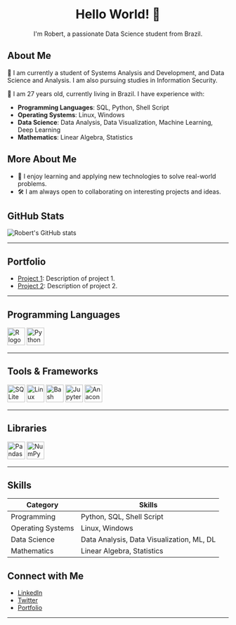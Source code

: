 <div align="center">
  <h1>Hello World! 👋</h1>
  <p>I'm Robert, a passionate Data Science student from Brazil.</p>
</div>


## About Me
🌱 I am currently a student of Systems Analysis and Development, and Data Science and Analysis. I am also pursuing studies in Information Security.

💬 I am 27 years old, currently living in Brazil. I have experience with:
- **Programming Languages**: SQL, Python, Shell Script
- **Operating Systems**: Linux, Windows
- **Data Science**: Data Analysis, Data Visualization, Machine Learning, Deep Learning
- **Mathematics**: Linear Algebra, Statistics

## More About Me
- 💬 I enjoy learning and applying new technologies to solve real-world problems.
- 🛠️ I am always open to collaborating on interesting projects and ideas.


## GitHub Stats
![Robert's GitHub stats](https://github-readme-stats.vercel.app/api?username=r0bertds&show_icons=true&theme=dark)

---

## Portfolio
<!-- Add links to your portfolio projects here -->
- [Project 1](https://github.com/your-username/project1): Description of project 1.
- [Project 2](https://github.com/your-username/project2): Description of project 2.

---

## Programming Languages
<div align="left">
  <img src="https://cdn.jsdelivr.net/gh/devicons/devicon/icons/r/r-original.svg" height="40" alt="R logo"  />
  <img src="https://cdn.jsdelivr.net/gh/devicons/devicon/icons/python/python-original.svg" height="40" alt="Python logo"  />
</div>

---

## Tools & Frameworks
<div align="left">
  <img src="https://cdn.jsdelivr.net/gh/devicons/devicon/icons/sqlite/sqlite-original.svg" height="40" alt="SQLite logo"  />
  <img src="https://cdn.jsdelivr.net/gh/devicons/devicon/icons/linux/linux-original.svg" height="40" alt="Linux logo"  />
  <img src="https://cdn.jsdelivr.net/gh/devicons/devicon/icons/bash/bash-original.svg" height="40" alt="Bash logo"  />
  <img src="https://cdn.jsdelivr.net/gh/devicons/devicon/icons/jupyter/jupyter-original.svg" height="40" alt="Jupyter logo"  />
  <img src="https://cdn.jsdelivr.net/gh/devicons/devicon/icons/anaconda/anaconda-original.svg" height="40" alt="Anaconda logo"  />
</div>

---

## Libraries
<div align="left">
  <img src="https://cdn.jsdelivr.net/gh/devicons/devicon/icons/pandas/pandas-original.svg" height="40" alt="Pandas logo"  />
  <img src="https://cdn.jsdelivr.net/gh/devicons/devicon/icons/numpy/numpy-original.svg" height="40" alt="NumPy logo"  />
</div>

---

## Skills

| Category          | Skills                                         |
|-------------------|------------------------------------------------|
| Programming       | Python, SQL, Shell Script                      |
| Operating Systems | Linux, Windows                                 |
| Data Science      | Data Analysis, Data Visualization, ML, DL     |
| Mathematics       | Linear Algebra, Statistics                     |




## Connect with Me
- [LinkedIn](https://www.linkedin.com/in/your-linkedin)
- [Twitter](https://twitter.com/your-twitter)
- [Portfolio](https://your-portfolio.com)

---

<!---
devr0bert/devr0bert is a ✨ special ✨ repository because its `README.md` (this file) appears on your GitHub profile.
You can click the Preview link to take a look at your changes.
--->
